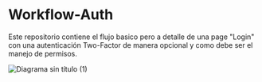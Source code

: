 # Workflow-Auth
Este repositorio contiene el flujo basico pero a detalle de una page "Login" con una autenticación  Two-Factor de manera opcional y como debe ser el manejo de permisos.


![Diagrama sin título (1)](https://user-images.githubusercontent.com/106203260/235545659-5c1862a2-a07b-4136-bbd9-ce268a7c355c.jpg)
